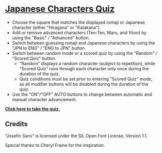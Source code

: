 <a href="http://www.jcharquiz.com/">Japanese Characters Quiz</a>
===
+ Choose the square that matches the displayed romaji or Japanese character (either "Hiragana" or "Katakana").
+ Add or remove advanced characters (Ten-Ten, Maru, and Yōon) by using the "Basic" / "Advanced" button.
+ Switch between guessing romaji and Japanese characters by using the "JPN to ENG" / "ENG to JPN" button.
+ Switch between random mode or a scored quiz by using the "Random" / "Scored Quiz" button.
  - "Random" displays a random character (subject to repetition), while "Scored Quiz" runs through each character only once during the duration of the quiz.
  - Quiz conditions must be set prior to entering "Scored Quiz" mode, as all modifier buttons will be disabled during the duration of the quiz.
+ Use the "ON"/"OFF" AUTO buttons to change between automatic and manual character advancement.

<strong><a href="http://www.jcharquiz.com/">Click here to take the quiz.</a></strong>

## Credits

"Josefin Sans" is licensed under the SIL Open Font License, Version 1.1.

Special thanks to Cheryl Fraine for the inspiration.
